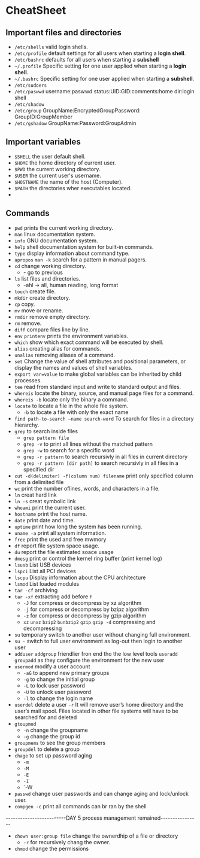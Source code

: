 # CheatSheet

## Important files and directories
* `/etc/shells` valid login shells.
* `/etc/profile` default settings for all users when starting a **login shell**.
* `/etc/bashrc` defaults for all users when starting a **subshell**
* `~/.profile` Specific setting for one user applied when starting a **login shell**.
* `~/.bashrc` Specific setting for one user applied when starting a **subshell**.
* `/etc/sudoers`
* `/etc/paswwd` username:paswwd status:UID:GID:comments:home dir:login shell
* `/etc/shadow` 
* `/etc/group` GroupName:EncryptedGroupPassword: GroupID:GroupMember
* `/etc/gshadow` GroupName:Password:GroupAdmin

## Important variables
* `$SHELL` the user default shell.
* `$HOME` the home directory of current user.
* `$PWD` the current working directory.
* `$USER` the current user's username.
* `$HOSTNAME` the name of the host (Computer).
* `$PATH` the directories wher executables located.
* 

## Commands
* `pwd` prints the current working directory.
* `man` linux documentation system.
* `info` GNU documentation system.
* `help` shell documentation system for built-in commands.
* `type` display information about command type.
* `apropos` `man -k` search for a pattern in manual pagers.
* `cd` change working directory.
    * \- go to previous 
* `ls` list files and directories.
    * \-ahl -> all, human reading, long format
* `touch` create file.
* `mkdir` create directory.
* `cp` copy.
* `mv` move or rename.
* `rmdir` remove empty directory.
* `rm` remove.
* `diff` compare files line by line.
* `env` `printenv` prints the environment variables.
* `which` show which exact command will be executed by shell.
* `alias` creating alias for commands.
* `unalias` removing aliases of a command.
* `set` Change the value of shell attributes and positional parameters, or display the names and values of shell variables.
* `export var=value` to make global variables can be inherited by child processes.
* `tee` read from standard input and write to standard output and files.
* `whereis` locate the binary, source, and manual page files for a command.
* `whereis -b` locate only the binary a command.
* `locate` to locate a file in the whole file system.
    * `-b` to locate a file with only the exact name 
* `find path-to-search –name search-word` To search for files in a directory hierarchy.
* `grep` to search inside files
    * `grep pattern file`
    * `grep -v` to print all lines without the matched pattern
    * `grep -w` to search for a specific word
    * `grep -r pattern` to search recursivly in all files in current directory
    * `grep -r pattern [dir path]` to search recursivly in all files in a specified dir
* `cut -d(delimiter) -f(column num) filename` print only specified column from a delimited file
* `wc` print the number oflines, words, and characters in a file. 
* `ln` creat hard link
* `ln -s` creat symbolic link
* `whoami` print the current user.
* `hostname` print the host name.
* `date` print date and time.
* `uptime` print how long the system has been running.
* `uname -a` print all system information. 
* `free` print the used and free mwmory
* `df` report file system space usage.
* `du` report the file estimated soace usage
* `dmesg` print or control the kernel ring buffer (print kernel log)
* `lsusb` List USB devices
* `lspci` List all PCI devices
* `lscpu` Display information about the CPU architecture
* `lsmod` List loaded modules
* `tar -cf` archiving
* `tar -xf` extracting
    add before `f`
    * `-J` for compress or decompress by xz algorithm
    * `-j` for compress or decompress by bzipz algorithm
    * `-z` for compress or decompress by gzip algorithm
    * `xz` `unxz` `bzip2` `bunbzip2` `gzip` `gzip -d` compressing and decompressing
* `su` temporary switch to another user without changing full
environment.
* `su -` switch to full user environment as log-out then login to another user
* `adduser` `addgroup` friendlier fron end tho the low level tools `useradd` `groupadd` as they configure the environment for the new user
* `usermod` modify a user account 
    * `-aG` to append new primary groups
    * `-g` to change the initial group
    * `-L` to lock user password
    * `-U` to unlock user password
    * `-l` to change the login name
* `userdel` delete a user 
    `-r` It will remove user’s home directory and the user’s mail spool. Files located in other file systems will have to be searched for and deleted
* `gtoupmod`
    * `-n` change the groupname
    * `-g` change the group id
* `groupmems` to see the group members
* `groupdel` to delete a group
* `chage` to set up password aging
    * `-m`
    * `-M`
    * `-E`
    * `-I`
    * `-W
* `passwd` change user passwords and can change aging and lock/unlock user.
* `compgen -c` print all commands can br ran by the shell


 -------------------------DAY 5 process management remained----------------
 

* `chown user:group file` change the ownerdhip of a file or directory
    * `-r` for recursively chang the owner.
* `chmod` change the permissions
